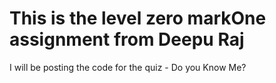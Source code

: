 # This is the level zero markOne assignment from Deepu Raj

I will be posting the code for the quiz - Do you Know Me?
